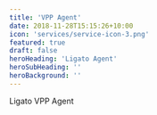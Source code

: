```yaml
---
title: 'VPP Agent'
date: 2018-11-28T15:15:26+10:00
icon: 'services/service-icon-3.png'
featured: true
draft: false
heroHeading: 'Ligato Agent'
heroSubHeading: ''
heroBackground: ''
---
```


Ligato VPP Agent